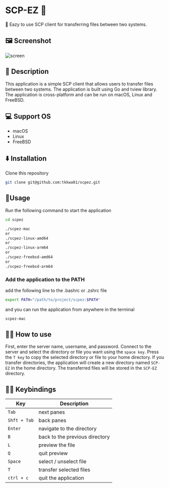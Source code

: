 # SCP-EZ 🚀
🚀 Eazy to use SCP client for transferring files between two systems.

## 🖼 Screenshot️
![screen](https://github.com/tkkwa01/scpez/assets/130450932/42ae415d-255b-43e6-9eed-4562a2d81b72)

## 📝️ Description
This application is a simple SCP client that allows users to transfer files between two systems. The application is built using Go and tview library. The application is cross-platform and can be run on macOS, Linux and FreeBSD.

## 💻 Support OS
- macOS
- Linux
- FreeBSD

## ⬇️ Installation
Clone this repository
   ```sh
   git clone git@github.com:tkkwa01/scpez.git
   ```
   
## 🏃Usage
Run the following command to start the application
```sh
cd scpez

./scpez-mac
or 
./scpez-linux-amd64
or
./scpez-linux-arm64
or 
./scpez-freebsd-amd64
or
./scpez-freebsd-arm64
```

### Add the application to the PATH
add the following line to the .bashrc or .zshrc file
```sh
export PATH="/path/to/project/scpez:$PATH"
```
and you can run the application from anywhere in the terminal
```sh
scpez-mac
```

## 🧑‍🎓 How to use
First, enter the server name, username, and password. Connect to the server and select the directory or file you want using the `space key`. Press the `T key` to copy the selected directory or file to your home directory.
If you transfer directories, the application will create a new directory named `SCP-EZ` in the home directory. The transferred files will be stored in the `SCP-EZ` directory.

##  👩‍💻 Keybindings
| Key        | Description                    |
|------------|--------------------------------|
| `Tab`       | next panes                     |
| `Shft + Tab` | back panes                     |
| `Enter`      | navigate to the directory      |
| `B`          | back to the previous directory |
| `L`          | preview the file               |
| `Q`          | quit preview                   |
| `Space`      | select / unselect file         |
| `T`          | transfer selected files        |
| `ctrl + c`   | quit the application           |
